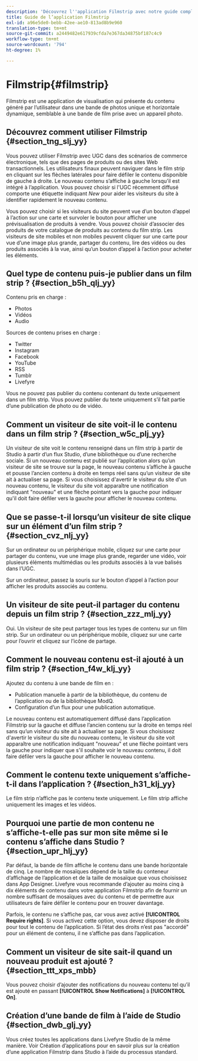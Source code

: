 ```yaml
---
description: 'Découvrez l''application Filmstrip avec notre guide complet. L''application de visualisation présente vos images dans une bande de pellicules de caméra rétro. Principal-le avec nos conseils. '
title: Guide de l’application Filmstrip
exl-id: a96e5de0-bebb-42ee-ae10-813ad8b9e960
translation-type: tm+mt
source-git-commit: a2449482e617939cfda7e367da34875bf187c4c9
workflow-type: tm+mt
source-wordcount: '794'
ht-degree: 1%

---
```


# Filmstrip{#filmstrip}

Filmstrip est une application de visualisation qui présente du contenu généré par l’utilisateur dans une bande de photos unique et horizontale dynamique, semblable à une bande de film prise avec un appareil photo.

## Découvrez comment utiliser Filmstrip {#section_tng_slj_yy}

Vous pouvez utiliser Filmstrip avec UGC dans des scénarios de commerce électronique, tels que des pages de produits ou des sites Web transactionnels. Les utilisateurs finaux peuvent naviguer dans le film strip en cliquant sur les flèches latérales pour faire défiler le contenu disponible de gauche à droite. Le nouveau contenu s’affiche à gauche lorsqu’il est intégré à l’application. Vous pouvez choisir si l&#39;UGC récemment diffusé comporte une étiquette indiquant *New* pour aider les visiteurs du site à identifier rapidement le nouveau contenu.

Vous pouvez choisir si les visiteurs du site peuvent vue d’un bouton d’appel à l’action sur une carte et survoler le bouton pour afficher une prévisualisation de produits à vendre. Vous pouvez choisir d’associer des produits de votre catalogue de produits au contenu du film strip. Les visiteurs de site mobiles et non mobiles peuvent cliquer sur une carte pour vue d’une image plus grande, partager du contenu, lire des vidéos ou des produits associés à la vue, ainsi qu’un bouton d’appel à l’action pour acheter les éléments.

## Quel type de contenu puis-je publier dans un film strip ? {#section_b5h_qlj_yy}

Contenu pris en charge :

* Photos
* Vidéos
* Audio

Sources de contenu prises en charge :

* Twitter
* Instagram
* Facebook
* YouTube
* RSS
* Tumblr
* Livefyre

Vous ne pouvez pas publier du contenu contenant du texte uniquement dans un film strip. Vous pouvez publier du texte uniquement s’il fait partie d’une publication de photo ou de vidéo.

## Comment un visiteur de site voit-il le contenu dans un film strip ? {#section_w5c_plj_yy}

Un visiteur de site voit le contenu renseigné dans un film strip à partir de Studio à partir d’un flux Studio, d’une bibliothèque ou d’une recherche sociale. Si un nouveau contenu est publié sur l’application alors qu’un visiteur de site se trouve sur la page, le nouveau contenu s’affiche à gauche et pousse l’ancien contenu à droite en temps réel sans qu’un visiteur de site ait à actualiser sa page. Si vous choisissez d&#39;avertir le visiteur du site d&#39;un nouveau contenu, le visiteur du site voit apparaître une notification indiquant &quot;nouveau&quot; et une flèche pointant vers la gauche pour indiquer qu&#39;il doit faire défiler vers la gauche pour afficher le nouveau contenu.

## Que se passe-t-il lorsqu’un visiteur de site clique sur un élément d’un film strip ? {#section_cvz_nlj_yy}

Sur un ordinateur ou un périphérique mobile, cliquez sur une carte pour partager du contenu, vue une image plus grande, regarder une vidéo, voir plusieurs éléments multimédias ou les produits associés à la vue balisés dans l’UGC.

Sur un ordinateur, passez la souris sur le bouton d’appel à l’action pour afficher les produits associés au contenu.

## Un visiteur de site peut-il partager du contenu depuis un film strip ? {#section_zzz_mlj_yy}

Oui. Un visiteur de site peut partager tous les types de contenu sur un film strip. Sur un ordinateur ou un périphérique mobile, cliquez sur une carte pour l’ouvrir et cliquez sur l’icône de partage.

## Comment le nouveau contenu est-il ajouté à un film strip ? {#section_f4w_klj_yy}

Ajoutez du contenu à une bande de film en :

* Publication manuelle à partir de la bibliothèque, du contenu de l’application ou de la bibliothèque ModQ.
* Configuration d’un flux pour une publication automatique.

Le nouveau contenu est automatiquement diffusé dans l’application Filmstrip sur la gauche et diffuse l’ancien contenu sur la droite en temps réel sans qu’un visiteur du site ait à actualiser sa page. Si vous choisissez d&#39;avertir le visiteur du site du nouveau contenu, le visiteur du site voit apparaître une notification indiquant &quot;nouveau&quot; et une flèche pointant vers la gauche pour indiquer que s&#39;il souhaite voir le nouveau contenu, il doit faire défiler vers la gauche pour afficher le nouveau contenu.

## Comment le contenu texte uniquement s’affiche-t-il dans l’application ? {#section_h31_klj_yy}

Le film strip n’affiche pas le contenu texte uniquement. Le film strip affiche uniquement les images et les vidéos.

## Pourquoi une partie de mon contenu ne s’affiche-t-elle pas sur mon site même si le contenu s’affiche dans Studio ? {#section_upr_hlj_yy}

Par défaut, la bande de film affiche le contenu dans une bande horizontale de cinq. Le nombre de mosaïques dépend de la taille du conteneur d’affichage de l’application et de la taille de mosaïque que vous choisissez dans App Designer. Livefyre vous recommande d’ajouter au moins cinq à dix éléments de contenu dans votre application Filmstrip afin de fournir un nombre suffisant de mosaïques avec du contenu et de permettre aux utilisateurs de faire défiler le contenu pour en trouver davantage.

Parfois, le contenu ne s’affiche pas, car vous avez activé **[!UICONTROL Require rights]**. Si vous activez cette option, vous devez disposer de droits pour tout le contenu de l’application. Si l’état des droits n’est pas &quot;accordé&quot; pour un élément de contenu, il ne s’affiche pas dans l’application.

## Comment un visiteur de site sait-il quand un nouveau produit est ajouté ? {#section_ttt_xps_mbb}

Vous pouvez choisir d’ajouter des notifications du nouveau contenu tel qu’il est ajouté en passant **[!UICONTROL Show Notifications]** à **[!UICONTROL On]**.

## Création d’une bande de film à l’aide de Studio {#section_dwb_glj_yy}

Vous créez toutes les applications dans Livefyre Studio de la même manière. Voir Création d’applications pour en savoir plus sur la création d’une application Filmstrip dans Studio à l’aide du processus standard.
